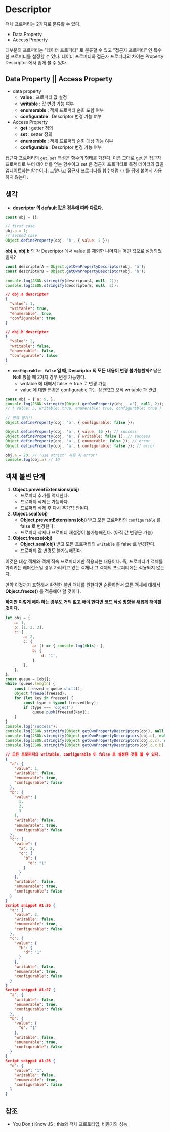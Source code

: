# Descriptor

객체 프로퍼티는 2가지로 분류할 수 있다. 
- Data Property
- Access Property

대부분의 프로퍼티는 "데이터 프로퍼티" 로 분류할 수 있고 "접근자 프로퍼티" 인 특수한 프로퍼티를 설정할 수 있다. 데이터 프로퍼티와 접근자 프로퍼티의 차이는 Property Descriptor 에서 쉽게 볼 수 있다.

## Data Property || Access Property
- data property
  - **value** : 프로퍼티 값 설정
  - **writable** : 값 변경 가능 여부
  - **enumerable** : 객체 프로퍼티 순회 포함 여부
  - **configurable** : Descriptor 변경 가능 여부
- Access Property
  - **get** : getter 정의
  - **set** : setter 정의
  - **enumerable** : 객체 프로퍼티 순회 대상 가능 여부
  - **configurable** : Descriptor 변경 가능 여부

접근자 프로퍼티의 `get`, `set` 특성은 함수의 형태를 가진다. 이름 그대로 get 은 접근자 프로퍼티로 부터 데이터를 얻는 함수이고 set 은 접근자 프로퍼티로 특정 데이터의 값을 업데이트하는 함수이다. 그렇다고 접근자 프로퍼티를 함수처럼 `()` 를 뒤에 붙여서 사용하지 않는다.

## 생각
- **descriptor 의 default 값은 경우에 따라 다르다.**
```js
const obj = {};

// first case
obj.a = 1;
// second case
Object.defineProperty(obj, 'b', { value: 2 });
```

**obj.a**, **obj.b** 의 각 Descriptor 에서 value 를 제외한 나머지는 어떤 값으로 설정되었을까?
```js
const descriptorA = Object.getOwnPropertyDescriptor(obj, 'a');
const descriptorB = Object.getOwnPropertyDescriptor(obj, 'b');

console.log(JSON.stringify(descriptorA, null, 2));
console.log(JSON.stringify(descriptorB, null, 2));
```
```json
// obj.a descriptor
{
  "value": 1,
  "writable": true,
  "enumerable": true,
  "configurable": true
}

// obj.b descriptor
{
  "value": 2,
  "writable": false,
  "enumerable": false,
  "configurable": false
}
```

- **`configurable: false` 일 때, Descriptor 의 모든 내용이 변경 불가능할까?**
답은 No!! 봤을 때 2가지 경우 변경 가능했다.
  - writable 에 대해서 false -> true 로 변경 가능
  - value 에 대한 변경은 configurable 과는 상관없고 오직 writable 과 관련 
```js
const obj = { a: 5, };
console.log(JSON.stringify(Object.getOwnProperty(obj, 'a'), null, 2));
// { value: 5, writable: true, enumerable: true, configurable: true }

// 변경 불가!!
Object.defineProperty(obj, 'a', { configurable: false });

Object.defineProperty(obj, 'a', { value: 10 }); // success
Object.defineProperty(obj, 'a', { writable: false }); // success
Object.defineProperty(obj, 'a', { enumerable: false }); // error
Object.defineProperty(obj, 'a', { configurable: false }); // error

obj.a = 20; // 'use strict' 사용 시 error!
console.log(obj.a) // 10
```

## 객체 불변 단계
1. **Object.preventExtensions(obj)** 
    - 프로퍼티 추가를 억제한다.
    - 프로퍼티 삭제는 가능하다. 
    - 프로퍼티 삭제 후 다시 추가?? 안된다.
2. **Object.seal(obj)**
    - **Object.preventExtensions(obj)** 받고 모든 프로퍼티의 `configurable` 를 false 로 변경한다.
    - 프로퍼티 삭제나 프로퍼티 재설정이 불가능해진다. (아직 값 변경은 가능)
3. **Object.freeze(obj)**
    - **Object.seal(obj)** 받고 모든 프로퍼티의 `writable` 를 false 로 변경한다.
    - 프로퍼티 값 변경도 불가능해진다.

이것은 대상 객체와 객체 직속 프로퍼티에만 적용되는 내용이다. 즉, 프로퍼티가 객체를 가리키는 레퍼런스일 경우 가리키고 있는 객체나 그 객체의 프로퍼티에는 적용되지 않는다.

만약 이것까지 포함해서 완전한 불변 객체를 원한다면 순환하면서 모든 객체에 대해서 **Object.freeze()** 를 적용해야 할 것이다. 

**하지만 이렇게 해야 하는 경우도 거의 없고 해야 한다면 코드 작성 방향을 새롭게 해야할 것이다.**

```js
let obj = {
    a: 1,
    b: [1, 2, 3],
    c: {
        a: 2,
        c: {
            a: () => { console.log(this); },
            b: {
                d: '1',
            }
        },
    },
};
const queue = [obj];
while (queue.length) {
    const freezed = queue.shift();
    Object.freeze(freezed);
    for (let key in freezed) {
        const type = typeof freezed[key];
        if (type === 'object') 
            queue.push(freezed[key]);
    }
}
console.log("success");
console.log(JSON.stringify(Object.getOwnPropertyDescriptors(obj), null, 2));
console.log(JSON.stringify(Object.getOwnPropertyDescriptors(obj.c), null, 2));
console.log(JSON.stringify(Object.getOwnPropertyDescriptors(obj.c.c), null, 2));
console.log(JSON.stringify(Object.getOwnPropertyDescriptors(obj.c.c.b), null, 2));
```
```json
// 모든 프로퍼티의 writable, configurable 이 false 로 설정된 것을 볼 수 있다.
{
  "a": {
    "value": 1,
    "writable": false,
    "enumerable": true,
    "configurable": false
  },
  "b": {
    "value": [
      1,
      2,
      3
    ],
    "writable": false,
    "enumerable": true,
    "configurable": false
  },
  "c": {
    "value": {
      "a": 2,
      "c": {
        "b": {
          "d": "1"
        }
      }
    },
    "writable": false,
    "enumerable": true,
    "configurable": false
  }
}
Script snippet #1:26 {
  "a": {
    "value": 2,
    "writable": false,
    "enumerable": true,
    "configurable": false
  },
  "c": {
    "value": {
      "b": {
        "d": "1"
      }
    },
    "writable": false,
    "enumerable": true,
    "configurable": false
  }
}
Script snippet #1:27 {
  "a": {
    "writable": false,
    "enumerable": true,
    "configurable": false
  },
  "b": {
    "value": {
      "d": "1"
    },
    "writable": false,
    "enumerable": true,
    "configurable": false
  }
}
Script snippet #1:28 {
  "d": {
    "value": "1",
    "writable": false,
    "enumerable": true,
    "configurable": false
  }
}
```

## 참조
- You Don't Know JS : this와 객체 프로토타입, 비동기와 성능 